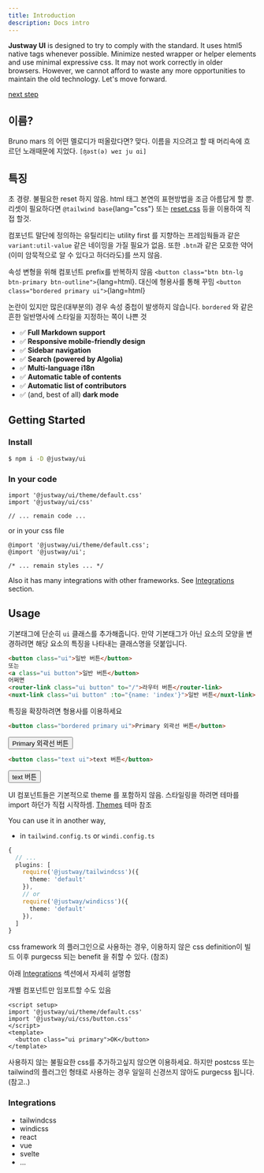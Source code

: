 ```yaml
---
title: Introduction
description: Docs intro
---
```


**Justway UI** is designed to try to comply with the standard. It uses html5 native tags whenever possible. Minimize nested wrapper or helper elements and use minimal expressive css. It may not work correctly in older browsers. However, we cannot afford to waste any more opportunities to maintain the old technology. Let's move forward.

[next step](/next-step)

## 이름?

Bruno mars 의 어떤 멜로디가 떠올랐다면? 맞다. 이름을 지으려고 할 때 머리속에 흐르던 노래때문에 지었다.
`[ʤəst(ə) weɪ ju ɑi]`

## 특징

초 경량. 불필요한 reset 하지 않음. html 태그 본연의 표현방법을 조금 아름답게 할 뿐. 리셋이 필요하다면 `@tailwind base`{lang="css"} 또는 [reset.css](https://meyerweb.com/eric/tools/css/reset/) 등을 이용하여 직접 할것.

컴포넌트 말단에 정의하는 유틸리티는 utility first 를 지향하는 프레임웍들과 같은 `variant:util-value` 같은 네이밍을 가질 필요가 없음. 또한 `.btn`과 같은 모호한 약어(이미 암묵적으로 알 수 있다고 하더라도)를 쓰지 않음.

속성 변형을 위해 컴포넌트 prefix를 반복하지 않음 `<button class="btn btn-lg btn-primary btn-outline">`{lang=html}.
대신에 형용사를 통해 꾸밈 `<button class="bordered primary ui">`{lang=html}

논란이 있지만 많은(대부분의) 경우 속성 중첩이 발생하지 않습니다. `bordered` 와 같은 흔한 일반명사에 스타일을 지정하는 쪽이 나쁜 것

- ✅ **Full Markdown support**
- ✅ **Responsive mobile-friendly design**
- ✅ **Sidebar navigation**
- ✅ **Search (powered by Algolia)**
- ✅ **Multi-language i18n**
- ✅ **Automatic table of contents**
- ✅ **Automatic list of contributors**
- ✅ (and, best of all) **dark mode**

## Getting Started


### Install
```sh
$ npm i -D @justway/ui
```

### In your code

```js{filename=main.ts}
import '@justway/ui/theme/default.css'
import '@justway/ui/css'

// ... remain code ...
```

or in your css file

```css{filename=style.css}
@import '@justway/ui/theme/default.css';
@import '@justway/ui';

/* ... remain styles ... */
```

Also it has many integrations with other frameworks. See [Integrations](#integrations) section.

## Usage

기본태그에 단순히 `ui` 클래스를 추가해줍니다. 만약 기본태그가 아닌 요소의 모양을 변경하려면 해당 요소의 특징을 나타내는 클래스명을 덧붙입니다.

```html
<button class="ui">일반 버튼</button>
또는
<a class="ui button">일반 버튼</button>
어쩌면
<router-link class="ui button" to="/">라우터 버튼</router-link>
<nuxt-link class="ui button" :to="{name: 'index'}">일반 버튼</nuxt-link>
```

특징을 확장하려면 형용사를 이용하세요

```html
<button class="bordered primary ui">Primary 외곽선 버튼</button>
```

<button class="bordered primary ui">Primary 외곽선 버튼</button>


```html
<button class="text ui">text 버튼</button>
```

<button class="text ui">text 버튼</button>


UI 컴포넌트들은 기본적으로 theme 를 포함하지 않음. 스타일링을 하려면 테마를 import 하던가 직접 시작하셈.
[Themes](/en/themes) 테마 참조

You can use it in another way,

* in `tailwind.config.ts` or `windi.config.ts`
```ts
{
  // ...
  plugins: [
    require('@justway/tailwindcss')({
      theme: 'default'
    }),
    // or
    require('@justway/windicss')({
      theme: 'default'
    }),
  ]
}
```
css framework 의 플러그인으로 사용하는 경우, 이용하지 않은 css definition이 빌드 이후 purgecss 되는 benefit 을 취할 수 있다. (참조)

아래 [Integrations](#integrations) 섹션에서 자세히 설명함

개별 컴포넌트만 임포트할 수도 있음

```vue
<script setup>
import '@justway/ui/theme/default.css'
import '@justway/ui/css/button.css'
</script>
<template>
  <button class="ui primary">OK</button>
</template>
```
사용하지 않는 불필요한 css를 추가하고싶지 않으면 이용하세요. 하지만 postcss 또는 tailwind의 플러그인 형태로 사용하는 경우 일일히 신경쓰지 않아도 purgecss 됩니다. (참고..)

### Integrations

* tailwindcss
* windicss
* react
* vue
* svelte
* ...
